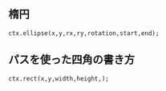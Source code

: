 ## 楕円

`ctx.ellipse(x,y,rx,ry,rotation,start,end);`

## パスを使った四角の書き方

 `ctx.rect(x,y,width,height,);`